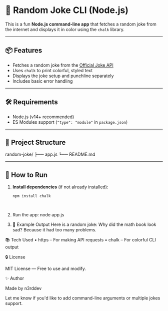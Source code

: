 # 🤣 Random Joke CLI (Node.js)

This is a fun **Node.js command-line app** that fetches a random joke from the internet and displays it in color using the `chalk` library.

---

## 📦 Features

- Fetches a random joke from the [Official Joke API](https://official-joke-api.appspot.com/random_joke)
- Uses `chalk` to print colorful, styled text
- Displays the joke setup and punchline separately
- Includes basic error handling

---

## 🛠️ Requirements

- Node.js (v14+ recommended)
- ES Modules support (`"type": "module"` in `package.json`)

---

## 📁 Project Structure
random-joke/
├── app.js
└── README.md

---

## 🚀 How to Run

1. **Install dependencies** (if not already installed):
   ```bash
   npm install chalk

	
2.	Run the app:
node app.js

3. 📄 Example Output
Here is a random joke:
Why did the math book look sad?
Because it had too many problems.

📚 Tech Used
	•	https – For making API requests
	•	chalk – For colorful CLI output

🔒 License

MIT License — Free to use and modify.

✨ Author

Made by n3rddev

Let me know if you'd like to add command-line arguments or multiple jokes support.